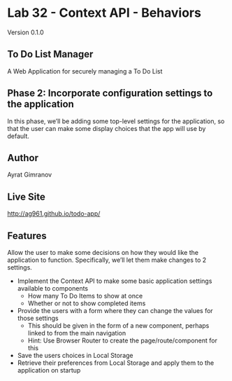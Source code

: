 # Lab 32 - Context API - Behaviors

Version 0.1.0

## To Do List Manager

A Web Application for securely managing a To Do List

## Phase 2: Incorporate configuration settings to the application

In this phase, we’ll be adding some top-level settings for the application, so that the user can make some display choices that the app will use by default.

## Author

Ayrat Gimranov

## Live Site

http://ag961.github.io/todo-app/

## Features

Allow the user to make some decisions on how they would like the application to function. Specifically, we’ll let them make changes to 2 settings.

- Implement the Context API to make some basic application settings available to components
  - How many To Do Items to show at once
  - Whether or not to show completed items
- Provide the users with a form where they can change the values for those settings
  - This should be given in the form of a new component, perhaps linked to from the main navigation
  - Hint: Use Browser Router to create the page/route/component for this
- Save the users choices in Local Storage
- Retrieve their preferences from Local Storage and apply them to the application on startup